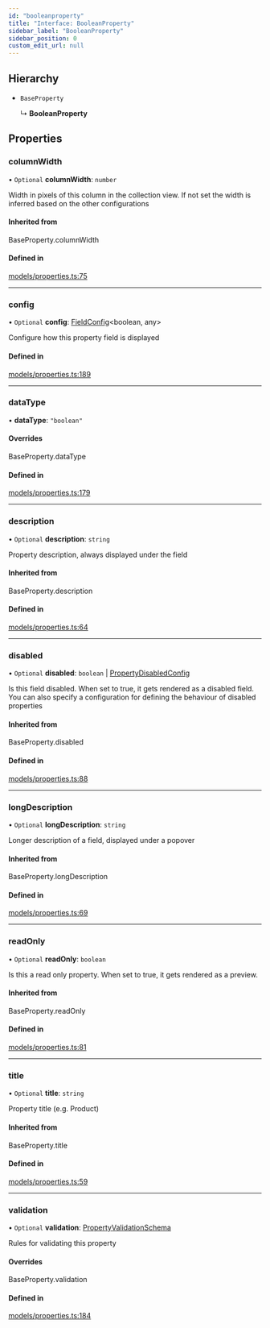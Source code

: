 ```yaml
---
id: "booleanproperty"
title: "Interface: BooleanProperty"
sidebar_label: "BooleanProperty"
sidebar_position: 0
custom_edit_url: null
---
```


## Hierarchy

- `BaseProperty`

  ↳ **BooleanProperty**

## Properties

### columnWidth

• `Optional` **columnWidth**: `number`

Width in pixels of this column in the collection view. If not set
the width is inferred based on the other configurations

#### Inherited from

BaseProperty.columnWidth

#### Defined in

[models/properties.ts:75](https://github.com/Camberi/firecms/blob/b1328ad/src/models/properties.ts#L75)

___

### config

• `Optional` **config**: [FieldConfig](fieldconfig.md)<boolean, any\>

Configure how this property field is displayed

#### Defined in

[models/properties.ts:189](https://github.com/Camberi/firecms/blob/b1328ad/src/models/properties.ts#L189)

___

### dataType

• **dataType**: ``"boolean"``

#### Overrides

BaseProperty.dataType

#### Defined in

[models/properties.ts:179](https://github.com/Camberi/firecms/blob/b1328ad/src/models/properties.ts#L179)

___

### description

• `Optional` **description**: `string`

Property description, always displayed under the field

#### Inherited from

BaseProperty.description

#### Defined in

[models/properties.ts:64](https://github.com/Camberi/firecms/blob/b1328ad/src/models/properties.ts#L64)

___

### disabled

• `Optional` **disabled**: `boolean` \| [PropertyDisabledConfig](../types/propertydisabledconfig.md)

Is this field disabled. When set to true, it gets rendered as a
disabled field. You can also specify a configuration for defining the
behaviour of disabled properties

#### Inherited from

BaseProperty.disabled

#### Defined in

[models/properties.ts:88](https://github.com/Camberi/firecms/blob/b1328ad/src/models/properties.ts#L88)

___

### longDescription

• `Optional` **longDescription**: `string`

Longer description of a field, displayed under a popover

#### Inherited from

BaseProperty.longDescription

#### Defined in

[models/properties.ts:69](https://github.com/Camberi/firecms/blob/b1328ad/src/models/properties.ts#L69)

___

### readOnly

• `Optional` **readOnly**: `boolean`

Is this a read only property. When set to true, it gets rendered as a
preview.

#### Inherited from

BaseProperty.readOnly

#### Defined in

[models/properties.ts:81](https://github.com/Camberi/firecms/blob/b1328ad/src/models/properties.ts#L81)

___

### title

• `Optional` **title**: `string`

Property title (e.g. Product)

#### Inherited from

BaseProperty.title

#### Defined in

[models/properties.ts:59](https://github.com/Camberi/firecms/blob/b1328ad/src/models/properties.ts#L59)

___

### validation

• `Optional` **validation**: [PropertyValidationSchema](propertyvalidationschema.md)

Rules for validating this property

#### Overrides

BaseProperty.validation

#### Defined in

[models/properties.ts:184](https://github.com/Camberi/firecms/blob/b1328ad/src/models/properties.ts#L184)
